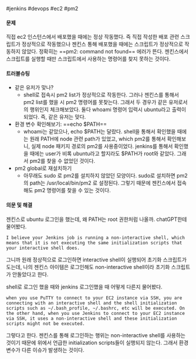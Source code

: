 #jenkins #devops #ec2 #pm2 

#### 문제
직접 ec2 인스턴스에서 배포했을 때에는 정상 작동했다. 즉 직접 작성한 배포 관련 스크립트가 정상적으로 작동했으나 젠킨스 통해 배포했을 때에는 스크립트가 정상적으로 작동하지 않았다. 정확히는 ==pm2: command not found== 에러가 뜬다. 젠킨스에서 스크립트를 실행할 때만 스크립트에서 사용하는 명령어를 찾지 못하는 것이다.

#### 트러블슈팅
- 같은 유저가 맞나?
	- shell로 접속시 pm2 list가 정상적으로 작동한다. 그러나 젠킨스를 통해서 pm2 list를 했을 시 pm2 명령어를 못찾는다. 그래서 두 경우가 같은 유저로서의 행위인지 체크해보았다. 둘다 whoami 명령어 입력시 ubuntu라고 출력이 되었다. 즉, 같은 유저는 맞다.
- 환경 변수 확인해보기: ==echo $PATH==
	- whoami는 같았으나, echo $PATH는 달랐다. shell을 통해서 확인했을 때에는 원래 PATH에 node 관련 path가 있었고, which pm2를 통해서 확인해보니, 실제 node 패키지 경로의 pm2를 사용중이었다. jenkins를 통해서 확인했을 때에는 user가 비록 ubuntu라고 할지라도 $PATH가 root와 같았다. 그래서 pm2를 찾을 수 없었던 것이다.
- pm2 global로 재설치하기
	- 아무래도 sudo 로 pm2를 설치하지 않았던 모양이다. sudo로 설치하면 pm2의 path는 /usr/local/bin/pm2 로 설정된다. 그렇기 때문에 젠킨스에서 접속해도 pm2 명령어를 찾을 수 있는 것이다.

#### 의문 및 해결
젠킨스로 ubuntu 로그인을 했는데, 왜 PATH는 root 권한처럼 나올까. chatGPT한테 물어봤다.

```
I believe your Jenkins job is running a non-interactive shell, which means that it is not executing the same initialization scripts that your interactive shell does.
```

그니까 원래 정상적으로 로그인하면 interactive shell이 실행되어 초기화 스크립트가 도는데, 나의 젠킨스 아이템은 로그인해도 non-interactive shell이라 초기화 스크립트가 안돌았다고 한다. 

shell로 로그인 했을 때와 jenkins 로그인했을 때 어떻게 다른지 물어봤다.

```
when you use PuTTY to connect to your EC2 instance via SSH, you are connecting with an interactive shell and the shell initialization scripts such as ~/.bash_profile, ~/.bashrc, etc will be executed. On the other hand, when you use Jenkins to connect to your EC2 instance via SSH, it uses a non-interactive shell and these initialization scripts might not be executed.
```

그렇다고 한다. 젠킨스를 통해 로그인하는 행위는 non-interactive shell를 사용하는 것이기 때문에 위에서 언급한 initialization scripts들이 실행되지 않는다. 그래서 환경 변수가 다른 이슈가 발생하는 것이다.